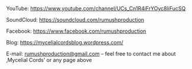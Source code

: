 YouTube: https://www.youtube.com/channel/UCs_Cn1R4iFrYOyc8liFucSQ

SoundCloud: https://soundcloud.com/rumushproduction

Facebook: https://www.facebook.com/rumushproduction

Blog: https://mycelialcordsblog.wordpress.com/

E-mail: rumushproduction@gmail.com – feel free to contact me about ‚Mycelial Cords’ or any page above
